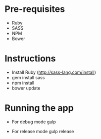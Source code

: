 # Pre-requisites

- Ruby
- SASS
- NPM
- Bower

# Instructions

- Install Ruby (http://sass-lang.com/install)
- gem install sass
- npm install
- bower update

# Running the app

- For debug mode
	gulp

- For release mode
	gulp release